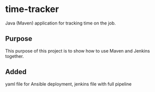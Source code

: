 # time-tracker
Java (Maven) application for tracking time on the job.

## Purpose

This purpose of this project is to show how to use Maven and Jenkins together.

## Added

yaml file for Ansible deployment,
jenkins file with full pipeline
